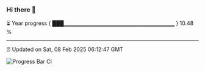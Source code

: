 ### Hi there 👋

⏳ Year progress { ███▁▁▁▁▁▁▁▁▁▁▁▁▁▁▁▁▁▁▁▁▁▁▁▁▁▁▁ } 10.48 %

---

⏰ Updated on Sat, 08 Feb 2025 06:12:47 GMT

![Progress Bar CI](https://github.com/Shyam-Makwana/GitHub-Actions-Demo/workflows/Progress%20Bar%20CI/badge.svg)
